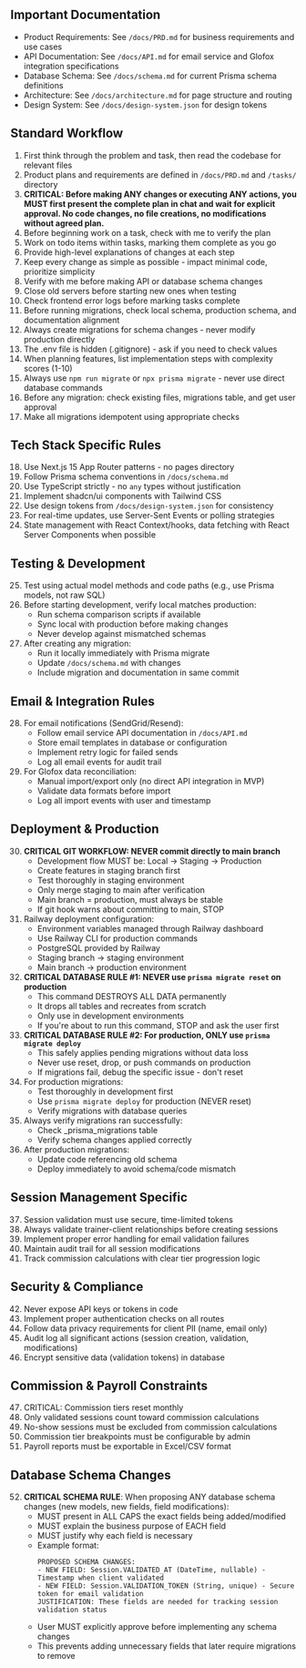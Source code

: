 ## Important Documentation
- Product Requirements: See `/docs/PRD.md` for business requirements and use cases
- API Documentation: See `/docs/API.md` for email service and Glofox integration specifications
- Database Schema: See `/docs/schema.md` for current Prisma schema definitions
- Architecture: See `/docs/architecture.md` for page structure and routing
- Design System: See `/docs/design-system.json` for design tokens

## Standard Workflow
1. First think through the problem and task, then read the codebase for relevant files
2. Product plans and requirements are defined in `/docs/PRD.md` and `/tasks/` directory
3. **CRITICAL: Before making ANY changes or executing ANY actions, you MUST first present the complete plan in chat and wait for explicit approval. No code changes, no file creations, no modifications without agreed plan.**
4. Before beginning work on a task, check with me to verify the plan
5. Work on todo items within tasks, marking them complete as you go
6. Provide high-level explanations of changes at each step
7. Keep every change as simple as possible - impact minimal code, prioritize simplicity
8. Verify with me before making API or database schema changes
9. Close old servers before starting new ones when testing
10. Check frontend error logs before marking tasks complete
11. Before running migrations, check local schema, production schema, and documentation alignment
12. Always create migrations for schema changes - never modify production directly
13. The .env file is hidden (.gitignore) - ask if you need to check values
14. When planning features, list implementation steps with complexity scores (1-10)
15. Always use `npm run migrate` or `npx prisma migrate` - never use direct database commands
16. Before any migration: check existing files, migrations table, and get user approval
17. Make all migrations idempotent using appropriate checks

## Tech Stack Specific Rules
18. Use Next.js 15 App Router patterns - no pages directory
19. Follow Prisma schema conventions in `/docs/schema.md`
20. Use TypeScript strictly - no `any` types without justification
21. Implement shadcn/ui components with Tailwind CSS
22. Use design tokens from `/docs/design-system.json` for consistency
23. For real-time updates, use Server-Sent Events or polling strategies
24. State management with React Context/hooks, data fetching with React Server Components when possible

## Testing & Development
25. Test using actual model methods and code paths (e.g., use Prisma models, not raw SQL)
26. Before starting development, verify local matches production:
    - Run schema comparison scripts if available
    - Sync local with production before making changes
    - Never develop against mismatched schemas
27. After creating any migration:
    - Run it locally immediately with Prisma migrate
    - Update `/docs/schema.md` with changes
    - Include migration and documentation in same commit

## Email & Integration Rules
28. For email notifications (SendGrid/Resend):
    - Follow email service API documentation in `/docs/API.md`
    - Store email templates in database or configuration
    - Implement retry logic for failed sends
    - Log all email events for audit trail
29. For Glofox data reconciliation:
    - Manual import/export only (no direct API integration in MVP)
    - Validate data formats before import
    - Log all import events with user and timestamp

## Deployment & Production
30. **CRITICAL GIT WORKFLOW: NEVER commit directly to main branch**
    - Development flow MUST be: Local → Staging → Production
    - Create features in staging branch first
    - Test thoroughly in staging environment
    - Only merge staging to main after verification
    - Main branch = production, must always be stable
    - If git hook warns about committing to main, STOP
31. Railway deployment configuration:
    - Environment variables managed through Railway dashboard
    - Use Railway CLI for production commands
    - PostgreSQL provided by Railway
    - Staging branch → staging environment
    - Main branch → production environment
32. **CRITICAL DATABASE RULE #1: NEVER use `prisma migrate reset` on production**
    - This command DESTROYS ALL DATA permanently
    - It drops all tables and recreates from scratch
    - Only use in development environments
    - If you're about to run this command, STOP and ask the user first
33. **CRITICAL DATABASE RULE #2: For production, ONLY use `prisma migrate deploy`**
    - This safely applies pending migrations without data loss
    - Never use reset, drop, or push commands on production
    - If migrations fail, debug the specific issue - don't reset
34. For production migrations:
    - Test thoroughly in development first
    - Use `prisma migrate deploy` for production (NEVER reset)
    - Verify migrations with database queries
35. Always verify migrations ran successfully:
    - Check _prisma_migrations table
    - Verify schema changes applied correctly
36. After production migrations:
    - Update code referencing old schema
    - Deploy immediately to avoid schema/code mismatch

## Session Management Specific
37. Session validation must use secure, time-limited tokens
38. Always validate trainer-client relationships before creating sessions
39. Implement proper error handling for email validation failures
40. Maintain audit trail for all session modifications
41. Track commission calculations with clear tier progression logic

## Security & Compliance
42. Never expose API keys or tokens in code
43. Implement proper authentication checks on all routes
44. Follow data privacy requirements for client PII (name, email only)
45. Audit log all significant actions (session creation, validation, modifications)
46. Encrypt sensitive data (validation tokens) in database

## Commission & Payroll Constraints
47. CRITICAL: Commission tiers reset monthly
48. Only validated sessions count toward commission calculations
49. No-show sessions must be excluded from commission calculations
50. Commission tier breakpoints must be configurable by admin
51. Payroll reports must be exportable in Excel/CSV format

## Database Schema Changes
52. **CRITICAL SCHEMA RULE**: When proposing ANY database schema changes (new models, new fields, field modifications):
    - MUST present in ALL CAPS the exact fields being added/modified
    - MUST explain the business purpose of EACH field
    - MUST justify why each field is necessary
    - Example format:
      ```
      PROPOSED SCHEMA CHANGES:
      - NEW FIELD: Session.VALIDATED_AT (DateTime, nullable) - Timestamp when client validated
      - NEW FIELD: Session.VALIDATION_TOKEN (String, unique) - Secure token for email validation
      JUSTIFICATION: These fields are needed for tracking session validation status
      ```
    - User MUST explicitly approve before implementing any schema changes
    - This prevents adding unnecessary fields that later require migrations to remove

